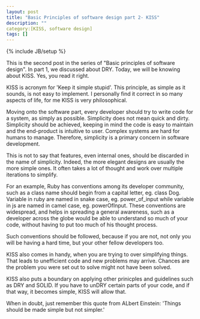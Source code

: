 ```yaml
---
layout: post
title: "Basic Principles of software design part 2- KISS"
description: ""
category:[KISS, software design]
tags: []
---
```

{% include JB/setup %}

This is the second post in the series of "Basic principles of software
design". In part 1, we discussed about DRY. Today, we will be knowing
about KISS. Yes, you read it right.

KISS is acronym for 'Keep it simple stupid'. This principle, as simple
as it sounds, is not easy to implement. I personally find it correct in
so many aspects of life, for me KISS is very philosophical.

Moving onto the software part, every developer should try to write code
for a system, as simply as possible. Simplicity does not mean quick and
dirty. Simplicity should be achieved, keeping in mind the code is easy
to maintain and the end-product is intuitive to user. Complex systems
are hard for humans to manage. Therefore, simplicity is a primary
concern in software development.

This is not to say that features, even internal ones, should be
discarded in the name of simplicity. Indeed, the more elegant designs
are usually the more simple ones. It often takes a lot of thought and
work over multiple iterations to simplify.

For an example, Ruby has conventions among its developer community, such
as a class name should begin from a capital letter, eg. class Dog.
Variable in ruby are named in snake case, eg. power_of_input while
variable in js are named in camel case, eg. powerOfInput. These
conventions are widespread, and helps in spreading a general awareness,
such as a developer across the globe would be able to understand so much
of your code, without having to put too much of his thought process.

Such conventions should be followed, because if you are not, not only
you will be having a hard time, but your other fellow developers too.

KISS also comes in handy, when you are trying to over simplifying
things. That leads to unefficient code and new problems may arrive.
Chances are the problem you were set out to solve might not have been
solved. 

KISS also puts a boundary on applying other prinicples and guidelines
such as DRY and SOLID. If you have to unDRY certain parts of your code,
and if that way, it becomes simple, KISS will allow that. 

When in doubt, just remember this quote from ALbert Einstein: 'Things
should be made simple but not simpler.'
